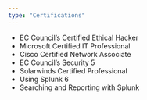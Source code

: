 ```yaml
---
type: "Certifications"
---
```


* EC Council’s Certified Ethical Hacker
* Microsoft Certified IT Professional
* Cisco Certified Network Associate
* EC Council’s Security 5
* Solarwinds Certified Professional
* Using Splunk 6
* Searching and Reporting with Splunk
